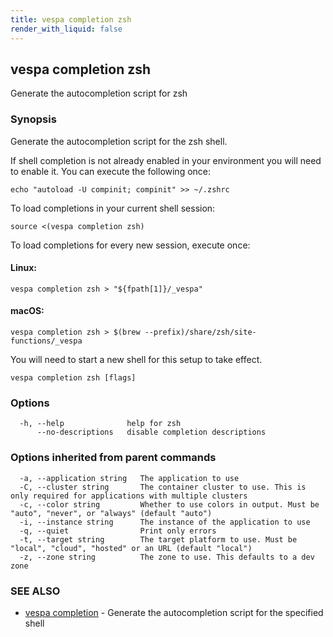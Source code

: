 ```yaml
---
title: vespa completion zsh
render_with_liquid: false
---
```


## vespa completion zsh

Generate the autocompletion script for zsh

### Synopsis

Generate the autocompletion script for the zsh shell.

If shell completion is not already enabled in your environment you will need
to enable it.  You can execute the following once:

	echo "autoload -U compinit; compinit" >> ~/.zshrc

To load completions in your current shell session:

	source <(vespa completion zsh)

To load completions for every new session, execute once:

#### Linux:

	vespa completion zsh > "${fpath[1]}/_vespa"

#### macOS:

	vespa completion zsh > $(brew --prefix)/share/zsh/site-functions/_vespa

You will need to start a new shell for this setup to take effect.


```
vespa completion zsh [flags]
```

### Options

```
  -h, --help              help for zsh
      --no-descriptions   disable completion descriptions
```

### Options inherited from parent commands

```
  -a, --application string   The application to use
  -C, --cluster string       The container cluster to use. This is only required for applications with multiple clusters
  -c, --color string         Whether to use colors in output. Must be "auto", "never", or "always" (default "auto")
  -i, --instance string      The instance of the application to use
  -q, --quiet                Print only errors
  -t, --target string        The target platform to use. Must be "local", "cloud", "hosted" or an URL (default "local")
  -z, --zone string          The zone to use. This defaults to a dev zone
```

### SEE ALSO

* [vespa completion](vespa_completion.html)	 - Generate the autocompletion script for the specified shell

